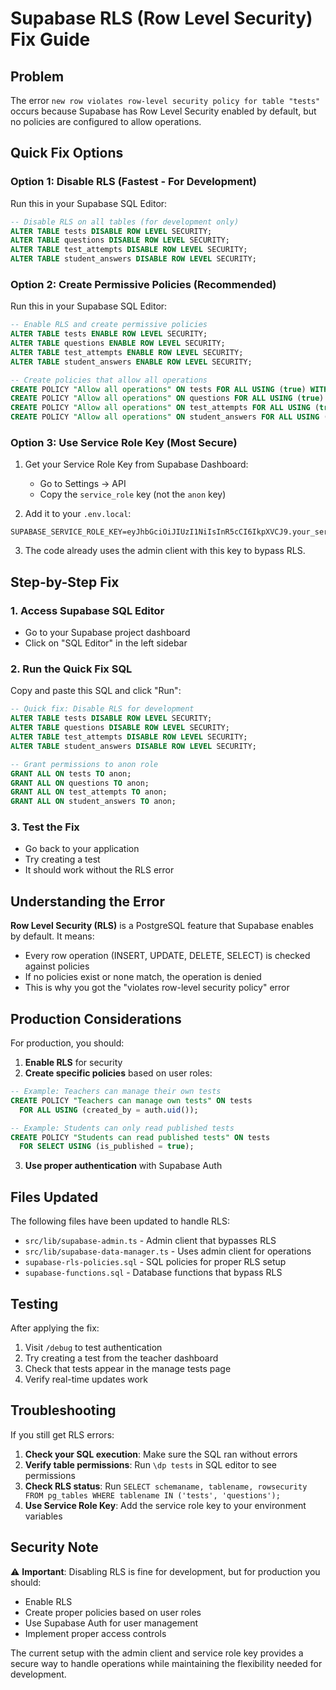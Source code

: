 # Supabase RLS (Row Level Security) Fix Guide

## Problem
The error `new row violates row-level security policy for table "tests"` occurs because Supabase has Row Level Security enabled by default, but no policies are configured to allow operations.

## Quick Fix Options

### Option 1: Disable RLS (Fastest - For Development)

Run this in your Supabase SQL Editor:

```sql
-- Disable RLS on all tables (for development only)
ALTER TABLE tests DISABLE ROW LEVEL SECURITY;
ALTER TABLE questions DISABLE ROW LEVEL SECURITY;
ALTER TABLE test_attempts DISABLE ROW LEVEL SECURITY;
ALTER TABLE student_answers DISABLE ROW LEVEL SECURITY;
```

### Option 2: Create Permissive Policies (Recommended)

Run this in your Supabase SQL Editor:

```sql
-- Enable RLS and create permissive policies
ALTER TABLE tests ENABLE ROW LEVEL SECURITY;
ALTER TABLE questions ENABLE ROW LEVEL SECURITY;
ALTER TABLE test_attempts ENABLE ROW LEVEL SECURITY;
ALTER TABLE student_answers ENABLE ROW LEVEL SECURITY;

-- Create policies that allow all operations
CREATE POLICY "Allow all operations" ON tests FOR ALL USING (true) WITH CHECK (true);
CREATE POLICY "Allow all operations" ON questions FOR ALL USING (true) WITH CHECK (true);
CREATE POLICY "Allow all operations" ON test_attempts FOR ALL USING (true) WITH CHECK (true);
CREATE POLICY "Allow all operations" ON student_answers FOR ALL USING (true) WITH CHECK (true);
```

### Option 3: Use Service Role Key (Most Secure)

1. Get your Service Role Key from Supabase Dashboard:
   - Go to Settings → API
   - Copy the `service_role` key (not the `anon` key)

2. Add it to your `.env.local`:
```env
SUPABASE_SERVICE_ROLE_KEY=eyJhbGciOiJIUzI1NiIsInR5cCI6IkpXVCJ9.your_service_role_key_here
```

3. The code already uses the admin client with this key to bypass RLS.

## Step-by-Step Fix

### 1. Access Supabase SQL Editor
- Go to your Supabase project dashboard
- Click on "SQL Editor" in the left sidebar

### 2. Run the Quick Fix SQL
Copy and paste this SQL and click "Run":

```sql
-- Quick fix: Disable RLS for development
ALTER TABLE tests DISABLE ROW LEVEL SECURITY;
ALTER TABLE questions DISABLE ROW LEVEL SECURITY;
ALTER TABLE test_attempts DISABLE ROW LEVEL SECURITY;
ALTER TABLE student_answers DISABLE ROW LEVEL SECURITY;

-- Grant permissions to anon role
GRANT ALL ON tests TO anon;
GRANT ALL ON questions TO anon;
GRANT ALL ON test_attempts TO anon;
GRANT ALL ON student_answers TO anon;
```

### 3. Test the Fix
- Go back to your application
- Try creating a test
- It should work without the RLS error

## Understanding the Error

**Row Level Security (RLS)** is a PostgreSQL feature that Supabase enables by default. It means:

- Every row operation (INSERT, UPDATE, DELETE, SELECT) is checked against policies
- If no policies exist or none match, the operation is denied
- This is why you got the "violates row-level security policy" error

## Production Considerations

For production, you should:

1. **Enable RLS** for security
2. **Create specific policies** based on user roles:

```sql
-- Example: Teachers can manage their own tests
CREATE POLICY "Teachers can manage own tests" ON tests
  FOR ALL USING (created_by = auth.uid());

-- Example: Students can only read published tests
CREATE POLICY "Students can read published tests" ON tests
  FOR SELECT USING (is_published = true);
```

3. **Use proper authentication** with Supabase Auth

## Files Updated

The following files have been updated to handle RLS:

- `src/lib/supabase-admin.ts` - Admin client that bypasses RLS
- `src/lib/supabase-data-manager.ts` - Uses admin client for operations
- `supabase-rls-policies.sql` - SQL policies for proper RLS setup
- `supabase-functions.sql` - Database functions that bypass RLS

## Testing

After applying the fix:

1. Visit `/debug` to test authentication
2. Try creating a test from the teacher dashboard
3. Check that tests appear in the manage tests page
4. Verify real-time updates work

## Troubleshooting

If you still get RLS errors:

1. **Check your SQL execution**: Make sure the SQL ran without errors
2. **Verify table permissions**: Run `\dp tests` in SQL editor to see permissions
3. **Check RLS status**: Run `SELECT schemaname, tablename, rowsecurity FROM pg_tables WHERE tablename IN ('tests', 'questions');`
4. **Use Service Role Key**: Add the service role key to your environment variables

## Security Note

⚠️ **Important**: Disabling RLS is fine for development, but for production you should:
- Enable RLS
- Create proper policies based on user roles
- Use Supabase Auth for user management
- Implement proper access controls

The current setup with the admin client and service role key provides a secure way to handle operations while maintaining the flexibility needed for development.